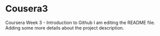 # Cousera3
Coursera Week 3 - Introduction to Github
I am editing the README file. Adding some more details about the project description.
